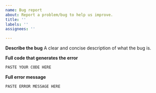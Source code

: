 ```yaml
---
name: Bug report
about: Report a problem/bug to help us improve.
title: ''
labels: ''
assignees: ''

---
```


**Describe the bug**
A clear and concise description of what the bug is.

**Full code that generates the error**
<!--
Include any data files or inputs required to run the code. It really helps if
we can run the code on our own machines.
-->

```python
PASTE YOUR CODE HERE
```

**Full error message**

```
PASTE ERROR MESSAGE HERE
```
